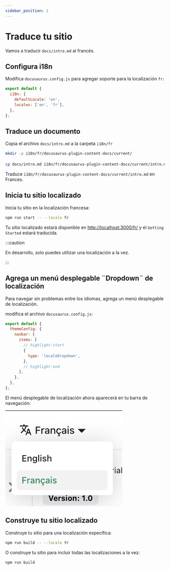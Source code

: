 ```yaml
---
sidebar_position: 2
---
```


# Traduce tu sitio

Vamos a traducir `docs/intro.md` al francés.

## Configura i18n

Modifica `docusaurus.config.js` para agregar soporte para la localización `fr`:

```js title="docusaurus.config.js"
export default {
  i18n: {
    defaultLocale: 'en',
    locales: ['en', 'fr'],
  },
};
```

## Traduce un documento
Copia el archivo `docs/intro.md` a la carpeta `i18n/fr` 

```bash
mkdir -p i18n/fr/docusaurus-plugin-content-docs/current/

cp docs/intro.md i18n/fr/docusaurus-plugin-content-docs/current/intro.md
```

Traduce `i18n/fr/docusaurus-plugin-content-docs/current/intro.md` en Frances.

## Inicia tu sitio localizado

Inicia tu sitio en la localización francesa:

```bash
npm run start -- --locale fr
```

Tu sitio localizado estará disponible en  [http://localhost:3000/fr/](http://localhost:3000/fr/) y el `Getting Started` estará traducida.

:::caution

En desarrollo, solo puedes utilizar una localización a la vez.

:::

## Agrega un menú desplegable ¨Dropdown¨ de localización

Para navegar sin problemas entre los idiomas, agrega un menú desplegable de localización.


modifica el archivo `docusaurus.config.js`:

```js title="docusaurus.config.js"
export default {
  themeConfig: {
    navbar: {
      items: [
        // highlight-start
        {
          type: 'localeDropdown',
        },
        // highlight-end
      ],
    },
  },
};
```

El menú desplegable de localización ahora aparecerá en tu barra de navegación:

![Locale Dropdown](./img/localeDropdown.png)
## Construye tu sitio localizado
Construye tu sitio para una localización específica:


```bash
npm run build -- --locale fr
```

O construye tu sitio para incluir todas las localizaciones a la vez:

```bash
npm run build
```
